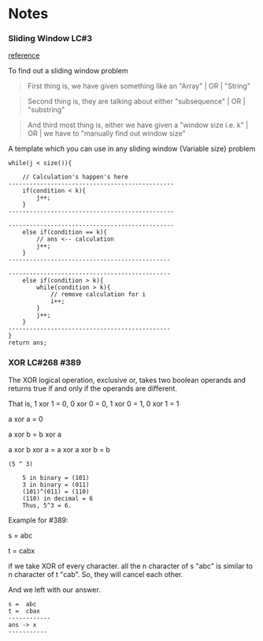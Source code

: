# Notes

### Sliding Window LC#3 

[reference](https://leetcode.com/problems/longest-substring-without-repeating-characters/discuss/2133524/JavaC%2B%2B-A-reall-Detailed-Explanation)

To find out a sliding window problem
> First thing is, we have given something like an "Array" | OR | "String"

> Second thing is, they are talking about either "subsequence" | OR | "substring"

> And third most thing is, either we have given a "window size i.e. k" | OR | we have to "manually find out window size" 



A template which you can use in any sliding window {Variable size} problem

```
while(j < size()){

    // Calculation's happen's here
-----------------------------------------------
    if(condition < k){
        j++;
    }
-----------------------------------------------

-----------------------------------------------
    else if(condition == k){
        // ans <-- calculation
        j++;
    }
----------------------------------------------

----------------------------------------------
    else if(condition > k){
        while(condition > k){
            // remove calculation for i
            i++;
        }
        j++;
    }
----------------------------------------------
}
return ans;

```



### XOR LC#268 #389

The XOR logical operation, exclusive or, takes two boolean operands and returns true if and only if the operands are different. 

That is, 1 xor 1 = 0, 0 xor 0 = 0, 1 xor 0 = 1, 0 xor 1 = 1

a xor a = 0

a xor b = b xor a

a xor b xor a = a xor a xor b = b


```
(5 ^ 3)

    5 in binary = (101)
    3 in binary = (011)
    (101)^(011) = (110)
    (110) in decimal = 6
    Thus, 5^3 = 6.

```

Example for #389:

s = abc

t = cabx

if we take XOR of every character. all the n character of s "abc" is similar to n character of t "cab". So, they will cancel each other. 

And we left with our answer.

```
s =  abc
t =  cbax
------------
ans -> x
-----------
```
